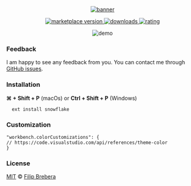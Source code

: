 <p align="center">
  <a href="https://snowflake.brebera.com">
  <img alt="banner" src="https://raw.githubusercontent.com/breberafilip/snowflake-theme-vscode/master/assets/banner.png?token=AKJ4MSCVBUDNU6X64TRPD4K6YKTIA"/>
  </a>
</p> 


<p align="center">
  <!-- marketplace version -->
  <a href="https://marketplace.visualstudio.com/items?itemName=breberaf.snowflake-theme">
    <img alt="marketplace version" src="https://img.shields.io/vscode-marketplace/v/breberaf.snowflake.svg?maxAge=3600&style=for-the-badge&labelColor=1b2029&color=5dbcd4">
  </a>
  <!-- downloads -->
  <a href="https://marketplace.visualstudio.com/items?itemName=breberaf.snowflake-theme">
    <img alt="downloads" src="https://img.shields.io/visual-studio-marketplace/d/breberaf.snowflake.svg?maxAge=3600&style=for-the-badge&labelColor=1b2029&color=5dbcd4">
  </a>
  <!-- rating -->
  <a href="https://marketplace.visualstudio.com/items?itemName=breberaf.snowflake">
    <img alt="rating" src="https://img.shields.io/visual-studio-marketplace/stars/breberaf.snowflake.svg?maxAge=86400&style=for-the-badge&labelColor=1b2029&color=5dbcd4">
  </a>
</p>

<p align="center"><img alt="demo" src="https://raw.githubusercontent.com/breberafilip/snowflake-theme-vscode/master/assets/demo.png?token=AKJ4MSAGLYVNEXONTZJG54S6YKTLC"</p>


### Feedback

I am happy to see any feedback from you. You can contact me through [GitHub issues](https://github.com/breberafilip/snowflake-theme-vscode/issues). 



### Installation

**⌘ + Shift + P** (macOs) or **Ctrl + Shift + P** (Windows)
 ```
   ext install snowflake
 ```



### Customization


```
"workbench.colorCustomizations": {
// https://code.visualstudio.com/api/references/theme-color
}
```



### License

[MIT](https://github.com/breberafilip/snowflake-theme-vscode/blob/master/LICENSE.md) © [Filip Brebera](https://brebera.com)
